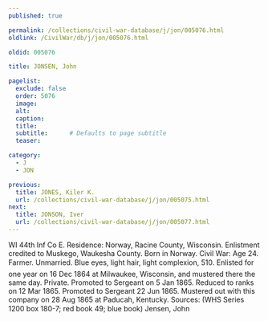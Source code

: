```yaml
---
published: true

permalink: /collections/civil-war-database/j/jon/005076.html
oldlink: /CivilWar/db/j/jon/005076.html

oldid: 005076

title: JONSEN, John

pagelist:
  exclude: false
  order: 5076
  image: 
  alt:
  caption:
  title:
  subtitle:      # Defaults to page subtitle
  teaser:

category: 
  - J 
  - JON

previous:
  title: JONES, Kiler K.
  url: /collections/civil-war-database/j/jon/005075.html  
next:
  title: JONSON, Iver
  url: /collections/civil-war-database/j/jon/005077.html   
---
```

WI 44th Inf Co E. Residence: Norway, Racine County, Wisconsin. Enlistment credited to Muskego, Waukesha County. Born in Norway. Civil War: Age 24. Farmer. Unmarried. Blue eyes, light hair, light complexion, 5&#146;10&#148;. Enlisted for one year on 16 Dec 1864 at Milwaukee, Wisconsin, and mustered there the same day. Private. Promoted to Sergeant on 5 Jan 1865. Reduced to ranks on 12 Mar 1865. Promoted to Sergeant 22 Jun 1865. Mustered out with this company on 28 Aug 1865 at Paducah, Kentucky. Sources: (WHS Series 1200 box 180-7; red book 49; blue book) &#147;Jensen, John&#148;